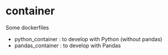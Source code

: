 # container
Some dockerfiles


+ python_container : to develop with Python (without pandas)
+ pandas_container : to develop with Pandas

